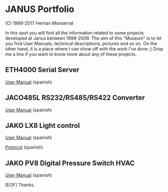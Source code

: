 # JANUS Portfolio
(C) 1999-2017 Hernan Monserrat

In this spot you will find all the information related to some projects developed at Janus between 1999-2009.
The aim of this "Museum" is to let you find User Manuals, technical descriptions, pictures and so on.
On the other hand, it is a place where I can show off with the work I've done ;)
Drop me a line if you want to know more about any of these projects.


## ETH4000 Serial Server

[User Manual](../master/docs/131-420.pdf) (spanish)

## JACO485L RS232/RS485/RS422 Converter

[User Manual](../master/docs/131-420.pdf) (spanish)

## JAKO LX8 Light control

[User Manual](../master/docs/131-580-LX8.pdf) (spanish)

[Protocol](../master/docs/131-580-01.pdf) (spanish)

## JAKO PV8 Digital Pressure Switch HVAC 

[User Manual](../master/docs/131-580-PV8.pdf) (spanish)


[EOF] Thanks.


